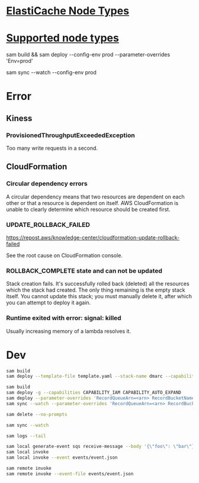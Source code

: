 # [ElastiCache Node Types](https://www.dragonflydb.io/guides/elasticache-node-instance-types)

# [Supported node types](https://docs.aws.amazon.com/AmazonElastiCache/latest/red-ug/CacheNodes.SupportedTypes.html#CacheNodes.SupportedTypesByRegion)

sam build && sam deploy --config-env prod --parameter-overrides 'Env=prod'

sam sync --watch --config-env prod

# Error

## Kiness

### ProvisionedThroughputExceededException

Too many write requests in a second.

## CloudFormation

### Circular dependency errors

A circular dependency means that two resources are dependent on each other or that a resource is dependent on itself.
AWS CloudFormation is unable to clearly determine which resource should be created first.

### UPDATE_ROLLBACK_FAILED

https://repost.aws/knowledge-center/cloudformation-update-rollback-failed

See the root cause on CloudFormation console.

### ROLLBACK_COMPLETE state and can not be updated

Stack creation fails. It's successfully rolled back (deleted) all the resources which the stack had created. The only thing remaining is the empty stack itself. You cannot update this stack; you must manually delete it, after which you can attempt to deploy it again.

### Runtime exited with error: signal: killed

Usually increasing memory of a lambda resolves it.

# Dev

```sh
sam build
sam deploy --template-file template.yaml --stack-name dmarc --capabilities CAPABILITY_IAM CAPABILITY_AUTO_EXPAND

sam build
sam deploy -g --capabilities CAPABILITY_IAM CAPABILITY_AUTO_EXPAND
sam deploy --parameter-overrides 'RecordQueueArn=<arn> RecordBucketName=<name>'
sam sync --watch --parameter-overrides 'RecordQueueArn=<arn> RecordBucketName=<name>'

sam delete --no-prompts

sam sync --watch

sam logs --tail

sam local generate-event sqs receive-message --body '{\"foo\": \"bar\"}' > events/google.json
sam local invoke
sam local invoke --event events/event.json

sam remote invoke
sam remote invoke --event-file events/event.json
```
